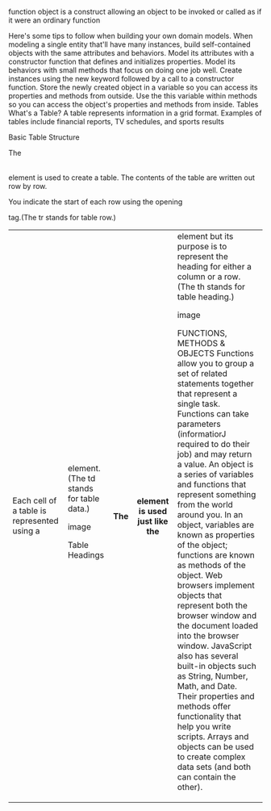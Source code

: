  

 function object is a construct allowing an object to be invoked or called as if it were an ordinary function

Here's some tips to follow when building your own domain models.
When modeling a single entity that'll have many instances, build self-contained objects with the same attributes and behaviors.
Model its attributes with a constructor function that defines and initializes properties.
Model its behaviors with small methods that focus on doing one job well.
Create instances using the new keyword followed by a call to a constructor function.
Store the newly created object in a variable so you can access its properties and methods from outside.
Use the this variable within methods so you can access the object's properties and methods from inside.
Tables
What's a Table? A table represents information in a grid format. Examples of tables include financial reports, TV schedules, and sports results

Basic Table Structure
<table>

The <table> element is used to create a table. The contents of the table are written out row by row.

<tr>

You indicate the start of each row using the opening <tr> tag.(The tr stands for table row.)

<td>

Each cell of a table is represented using a <td> element. (The td stands for table data.)

image

Table Headings
<th>

The <th> element is used just like the <td> element but its purpose is to represent the heading for either a column or a row. (The th stands for table heading.)

image

FUNCTIONS, METHODS & OBJECTS
Functions allow you to group a set of related statements together that represent a single task.
Functions can take parameters (informatiorJ required to do their job) and may return a value.
An object is a series of variables and functions that represent something from the world around you.
In an object, variables are known as properties of the object; functions are known as methods of the object.
Web browsers implement objects that represent both the browser window and the document loaded into the browser window.
JavaScript also has several built-in objects such as String, Number, Math, and Date. Their properties and methods offer functionality that help you write scripts.
Arrays and objects can be used to create complex data sets (and both can contain the other).